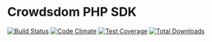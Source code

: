 # Crowdsdom PHP SDK

[![Build Status](https://travis-ci.org/crowdsdom/php-sdk.svg)](https://travis-ci.org/crowdsdom/php-sdk)
[![Code Climate](https://codeclimate.com/github/crowdsdom/php-sdk/badges/gpa.svg)](https://codeclimate.com/github/crowdsdom/php-sdk)
[![Test Coverage](https://codeclimate.com/github/crowdsdom/php-sdk/badges/coverage.svg)](https://codeclimate.com/github/crowdsdom/php-sdk/coverage)
[![Total Downloads](https://img.shields.io/packagist/dt/crowdsdom/php-sdk.svg?style=flat)](https://packagist.org/packages/crowdsdom/php-sdk)

